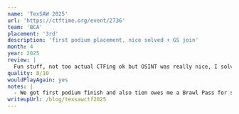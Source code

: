 ```yaml
---
name: 'TexSAW 2025'
url: 'https://ctftime.org/event/2736'
team: 'BCA'
placement: '3rd'
description: 'first podium placement, nice solved + GS join'
month: 4
year: 2025
review: |
  Fun stuff, not too actual CTFing ok but OSINT was really nice, I solved some other stuff tho
quality: 8/10
wouldPlayAgain: yes
notes: |
  - We got first podium finish and also tien owes me a Brawl Pass for solving Ocaml rev last minute
writeupUrl: /blog/texsawctf2025
---
```

